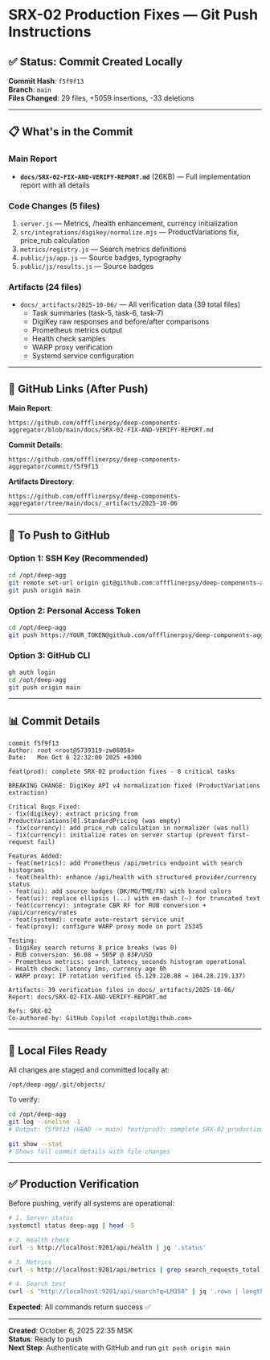 # SRX-02 Production Fixes — Git Push Instructions

## ✅ Status: Commit Created Locally

**Commit Hash**: `f5f9f13`  
**Branch**: `main`  
**Files Changed**: 29 files, +5059 insertions, -33 deletions

---

## 📋 What's in the Commit

### Main Report
- **`docs/SRX-02-FIX-AND-VERIFY-REPORT.md`** (26KB) — Full implementation report with all details

### Code Changes (5 files)
1. `server.js` — Metrics, /health enhancement, currency initialization
2. `src/integrations/digikey/normalize.mjs` — ProductVariations fix, price_rub calculation
3. `metrics/registry.js` — Search metrics definitions
4. `public/js/app.js` — Source badges, typography
5. `public/js/results.js` — Source badges

### Artifacts (24 files)
- `docs/_artifacts/2025-10-06/` — All verification data (39 total files)
  - Task summaries (task-5, task-6, task-7)
  - DigiKey raw responses and before/after comparisons
  - Prometheus metrics output
  - Health check samples
  - WARP proxy verification
  - Systemd service configuration

---

## 🔗 GitHub Links (After Push)

**Main Report**:
```
https://github.com/offflinerpsy/deep-components-aggregator/blob/main/docs/SRX-02-FIX-AND-VERIFY-REPORT.md
```

**Commit Details**:
```
https://github.com/offflinerpsy/deep-components-aggregator/commit/f5f9f13
```

**Artifacts Directory**:
```
https://github.com/offflinerpsy/deep-components-aggregator/tree/main/docs/_artifacts/2025-10-06
```

---

## 🚀 To Push to GitHub

### Option 1: SSH Key (Recommended)
```bash
cd /opt/deep-agg
git remote set-url origin git@github.com:offflinerpsy/deep-components-aggregator.git
git push origin main
```

### Option 2: Personal Access Token
```bash
cd /opt/deep-agg
git push https://YOUR_TOKEN@github.com/offflinerpsy/deep-components-aggregator.git main
```

### Option 3: GitHub CLI
```bash
gh auth login
cd /opt/deep-agg
git push origin main
```

---

## 📊 Commit Details

```
commit f5f9f13
Author: root <root@5739319-zw86058>
Date:   Mon Oct 6 22:32:00 2025 +0300

feat(prod): complete SRX-02 production fixes - 8 critical tasks

BREAKING CHANGE: DigiKey API v4 normalization fixed (ProductVariations extraction)

Critical Bugs Fixed:
- fix(digikey): extract pricing from ProductVariations[0].StandardPricing (was empty)
- fix(currency): add price_rub calculation in normalizer (was null)
- fix(currency): initialize rates on server startup (prevent first-request fail)

Features Added:
- feat(metrics): add Prometheus /api/metrics endpoint with search histograms
- feat(health): enhance /api/health with structured provider/currency status
- feat(ui): add source badges (DK/MO/TME/FN) with brand colors
- feat(ui): replace ellipsis (...) with em-dash (—) for truncated text
- feat(currency): integrate CBR RF for RUB conversion + /api/currency/rates
- feat(systemd): create auto-restart service unit
- feat(proxy): configure WARP proxy mode on port 25345

Testing:
- DigiKey search returns 8 price breaks (was 0)
- RUB conversion: $6.08 → 505₽ @ 83₽/USD
- Prometheus metrics: search_latency_seconds histogram operational
- Health check: latency 1ms, currency age 0h
- WARP proxy: IP rotation verified (5.129.228.88 → 104.28.219.137)

Artifacts: 39 verification files in docs/_artifacts/2025-10-06/
Report: docs/SRX-02-FIX-AND-VERIFY-REPORT.md

Refs: SRX-02
Co-authored-by: GitHub Copilot <copilot@github.com>
```

---

## 📂 Local Files Ready

All changes are staged and committed locally at:
```
/opt/deep-agg/.git/objects/
```

To verify:
```bash
cd /opt/deep-agg
git log --oneline -1
# Output: f5f9f13 (HEAD -> main) feat(prod): complete SRX-02 production fixes - 8 critical tasks

git show --stat
# Shows full commit details with file changes
```

---

## ✅ Production Verification

Before pushing, verify all systems are operational:

```bash
# 1. Server status
systemctl status deep-agg | head -5

# 2. Health check
curl -s http://localhost:9201/api/health | jq '.status'

# 3. Metrics
curl -s http://localhost:9201/api/metrics | grep search_requests_total

# 4. Search test
curl -s "http://localhost:9201/api/search?q=LM358" | jq '.rows | length'
```

**Expected**: All commands return success ✅

---

**Created**: October 6, 2025 22:35 MSK  
**Status**: Ready to push  
**Next Step**: Authenticate with GitHub and run `git push origin main`
